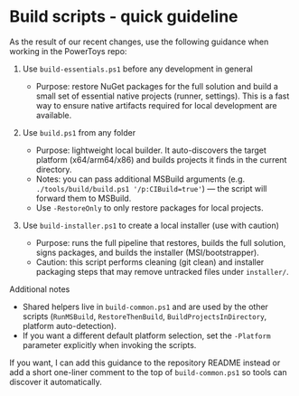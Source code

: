 # Build scripts - quick guideline

As the result of our recent changes, use the following guidance when working in the PowerToys repo:

1. Use `build-essentials.ps1` before any development in general
   - Purpose: restore NuGet packages for the full solution and build a small set of essential native projects (runner, settings). This is a fast way to ensure native artifacts required for local development are available.

2. Use `build.ps1` from any folder
   - Purpose: lightweight local builder. It auto-discovers the target platform (x64/arm64/x86) and builds projects it finds in the current directory.
   - Notes: you can pass additional MSBuild arguments (e.g. `./tools/build/build.ps1 '/p:CIBuild=true'`) — the script will forward them to MSBuild.
   - Use `-RestoreOnly` to only restore packages for local projects.

3. Use `build-installer.ps1` to create a local installer (use with caution)
   - Purpose: runs the full pipeline that restores, builds the full solution, signs packages, and builds the installer (MSI/bootstrapper).
   - Caution: this script performs cleaning (git clean) and installer packaging steps that may remove untracked files under `installer/`.

Additional notes
- Shared helpers live in `build-common.ps1` and are used by the other scripts (`RunMSBuild`, `RestoreThenBuild`, `BuildProjectsInDirectory`, platform auto-detection).
- If you want a different default platform selection, set the `-Platform` parameter explicitly when invoking the scripts.

If you want, I can add this guidance to the repository README instead or add a short one-liner comment to the top of `build-common.ps1` so tools can discover it automatically.
